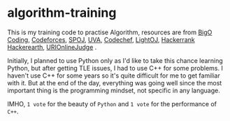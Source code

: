 # algorithm-training
This is my training code to practise Algorithm, resources are from [BigO Coding](http://bigocoding.com/ "BigO Coding"), [Codeforces](http://codeforces.com/ "Codeforces"), [SPOJ](https://www.spoj.com/ "SPOJ"), [UVA](https://uva.onlinejudge.org/ "UVA"), [Codechef](https://www.codechef.com/ "Codechef"), [LightOJ](http://lightoj.com "LightOJ"), [Hackerrank](https://hackerrank.com "Hackerrank") [Hackerearth](https://hackerearth.com "Hackerearth"), [URIOnlineJudge](https://www.urionlinejudge.com.br/judge/en "URIOnlineJudge")  .

Initially, I planned to use Python only as I'd like to take this chance learning Python, but after getting TLE issues, I had to use C++ for some problems. I haven't use C++ for some years so it's quite difficult for me to get familiar with it. But at the end of the day, everything was going well since the most important thing is the programming mindset, not specific in any language.

IMHO, `1 vote` for the beauty of `Python` and `1 vote` for the performance of `C++`.
